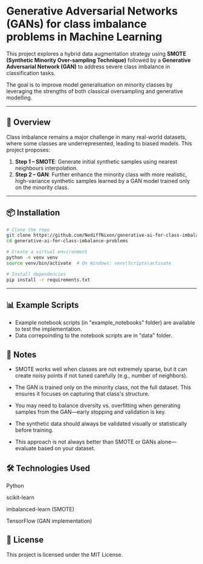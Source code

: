 # Generative Adversarial Networks (GANs) for class imbalance problems in Machine Learning

This project explores a hybrid data augmentation strategy using **SMOTE (Synthetic Minority Over-sampling Technique)** followed by a **Generative Adversarial Network (GAN)** to address severe class imbalance in classification tasks.

The goal is to improve model generalisation on minority classes by leveraging the strengths of both classical oversampling and generative modelling.

---

## 🧠 Overview

Class imbalance remains a major challenge in many real-world datasets, where some classes are underrepresented, leading to biased models. This project proposes:

1. **Step 1 – SMOTE**: Generate initial synthetic samples using nearest neighbours interpolation.
2. **Step 2 – GAN**: Further enhance the minority class with more realistic, high-variance synthetic samples learned by a GAN model trained only on the minority class.

---

## 📦 Installation

```bash
# Clone the repo
git clone https://github.com/NediffNixon/generative-ai-for-class-imbalance-problems.git
cd generative-ai-for-class-imbalance-problems

# Create a virtual environment
python -m venv venv
source venv/bin/activate  # On Windows: venv\Scripts\activate

# Install dependencies
pip install -r requirements.txt
```
---

## 📊 Example Scripts
- Example notebook scripts (in "example_notebooks" folder) are available to test the implementation.
- Data correpoinding to the notebook scripts are in "data" folder.

## 📝 Notes
- SMOTE works well when classes are not extremely sparse, but it can create noisy points if not tuned carefully (e.g., number of neighbors).

- The GAN is trained only on the minority class, not the full dataset. This ensures it focuses on capturing that class's structure.

- You may need to balance diversity vs. overfitting when generating samples from the GAN—early stopping and validation is key.

- The synthetic data should always be validated visually or statistically before training.

- This approach is not always better than SMOTE or GANs alone—evaluate based on your dataset.

## 🛠️ Technologies Used
Python

scikit-learn

imbalanced-learn (SMOTE)

TensorFlow (GAN implementation)

## 📄 License
This project is licensed under the MIT License.
